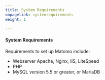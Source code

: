 ```yaml
---
title: System Requirements
onpagelink: systemrequirements
weight: 1

---
```


#### **System Requirements**

Requirements to set up Matomo include:

*   Webserver Apache, Nginx, IIS, LiteSpeed
*   PHP
*   MySQL version 5.5 or greater, or MariaDB
